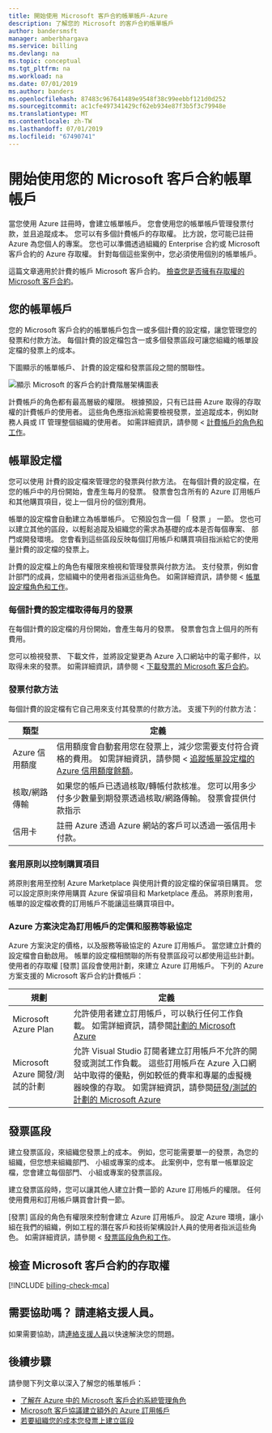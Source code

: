 ```yaml
---
title: 開始使用 Microsoft 客戶合約帳單帳戶-Azure
description: 了解您的 Microsoft 的客戶合約帳單帳戶
author: bandersmsft
manager: amberbhargava
ms.service: billing
ms.devlang: na
ms.topic: conceptual
ms.tgt_pltfrm: na
ms.workload: na
ms.date: 07/01/2019
ms.author: banders
ms.openlocfilehash: 87483c967641489e9548f38c99eebbf121d0d252
ms.sourcegitcommit: ac1cfe497341429cf62eb934e87f3b5f3c79948e
ms.translationtype: MT
ms.contentlocale: zh-TW
ms.lasthandoff: 07/01/2019
ms.locfileid: "67490741"
---
```

# <a name="get-started-with-your-microsoft-customer-agreement-billing-account"></a>開始使用您的 Microsoft 客戶合約帳單帳戶

當您使用 Azure 註冊時，會建立帳單帳戶。 您會使用您的帳單帳戶管理發票付款，並且追蹤成本。 您可以有多個計費帳戶的存取權。 比方說，您可能已註冊 Azure 為您個人的專案。 您也可以準備透過組織的 Enterprise 合約或 Microsoft 客戶合約的 Azure 存取權。 針對每個這些案例中，您必須使用個別的帳單帳戶。

這篇文章適用於計費的帳戶 Microsoft 客戶合約。 [檢查您是否擁有存取權的 Microsoft 客戶合約](#check-access-to-a-microsoft-customer-agreement)。

## <a name="your-billing-account"></a>您的帳單帳戶

您的 Microsoft 客戶合約的帳單帳戶包含一或多個計費的設定檔，讓您管理您的發票和付款方法。 每個計費的設定檔包含一或多個發票區段可讓您組織的帳單設定檔的發票上的成本。

下圖顯示的帳單帳戶、 計費的設定檔和發票區段之間的關聯性。

![顯示 Microsoft 的客戶合約計費階層架構圖表](./media/billing-mca-overview/mca-billing-hierarchy.png)

計費帳戶的角色都有最高層級的權限。 根據預設，只有已註冊 Azure 取得的存取權的計費帳戶的使用者。 這些角色應指派給需要檢視發票，並追蹤成本，例如財務人員或 IT 管理整個組織的使用者。 如需詳細資訊，請參閱 <<c0> [ 計費帳戶的角色和工作](billing-understand-mca-roles.md#billing-account-roles-and-tasks)。

## <a name="billing-profiles"></a>帳單設定檔

您可以使用 計費的設定檔來管理您的發票與付款方法。 在每個計費的設定檔，在您的帳戶中的月份開始，會產生每月的發票。 發票會包含所有的 Azure 訂用帳戶和其他購買項目，從上一個月份的個別費用。

帳單的設定檔會自動建立為帳單帳戶。 它預設包含一個 「 發票 」 一節。 您也可以建立其他的區段，以輕鬆追蹤及組織您的需求為基礎的成本是否每個專案、 部門或開發環境。 您會看到這些區段反映每個訂用帳戶和購買項目指派給它的使用量計費的設定檔的發票上。

計費的設定檔上的角色有權限來檢視和管理發票與付款方法。 支付發票，例如會計部門的成員，您組織中的使用者指派這些角色。 如需詳細資訊，請參閱 <<c0> [ 帳單設定檔角色和工作](billing-understand-mca-roles.md#billing-profile-roles-and-tasks)。

### <a name="each-billing-profile-gets-a-monthly-invoice"></a>每個計費的設定檔取得每月的發票

在每個計費的設定檔的月份開始，會產生每月的發票。 發票會包含上個月的所有費用。

您可以檢視發票、 下載文件，並將設定變更為 Azure 入口網站中的電子郵件，以取得未來的發票。 如需詳細資訊，請參閱 <<c0> [ 下載發票的 Microsoft 客戶合約](billing-download-azure-invoice-daily-usage-date.md#download-invoices-for-a-microsoft-customer-agreement)。

### <a name="invoice-payment-methods"></a>發票付款方法

每個計費的設定檔有它自己用來支付其發票的付款方法。 支援下列的付款方法：

| 類型             | 定義  |
|------------------|-------------|
|Azure 信用額度    |  信用額度會自動套用您在發票上，減少您需要支付符合資格的費用。 如需詳細資訊，請參閱 <<c0> [ 追蹤帳單設定檔的 Azure 信用額度餘額](billing-mca-check-azure-credits-balance.md)。 |
|核取/網路傳輸 | 如果您的帳戶已透過核取/轉帳付款核准。 您可以用多少付多少數量到期發票透過核取/網路傳輸。 發票會提供付款指示 |
|信用卡 | 註冊 Azure 透過 Azure 網站的客戶可以透過一張信用卡付款。 |

### <a name="apply-policies-to-control-purchases"></a>套用原則以控制購買項目

將原則套用至控制 Azure Marketplace 與使用計費的設定檔的保留項目購買。 您可以設定原則來停用購買 Azure 保留項目和 Marketplace 產品。 將原則套用，帳單的設定檔收費的訂用帳戶不能讓這些購買項目中。

### <a name="azure-plans-determine-pricing-and-service-level-agreement-for-subscriptions"></a>Azure 方案決定為訂用帳戶的定價和服務等級協定

Azure 方案決定的價格，以及服務等級協定的 Azure 訂用帳戶。 當您建立計費的設定檔會自動啟用。 帳單的設定檔相關聯的所有發票區段可以都使用這些計劃。 使用者的存取權 [發票] 區段會使用計劃，來建立 Azure 訂用帳戶。 下列的 Azure 方案支援的 Microsoft 客戶合約計費帳戶：

| 規劃             | 定義  |
|------------------|-------------|
|Microsoft Azure Plan   | 允許使用者建立訂用帳戶，可以執行任何工作負載。 如需詳細資訊，請參閱[計劃的 Microsoft Azure](https://azure.microsoft.com/offers/ms-azr-0017g/) |
|Microsoft Azure 開發/測試的計劃 | 允許 Visual Studio 訂閱者建立訂用帳戶不允許的開發或測試工作負載。 這些訂用帳戶在 Azure 入口網站中取得的優點，例如較低的費率和專屬的虛擬機器映像的存取。 如需詳細資訊，請參閱[研發/測試的計劃的 Microsoft Azure](https://azure.microsoft.com/offers/ms-azr-0148g/)|

## <a name="invoice-sections"></a>發票區段

建立發票區段，來組織您發票上的成本。 例如，您可能需要單一的發票，為您的組織，但您想来組織部門、 小組或專案的成本。 此案例中，您有單一帳單設定檔，您會建立每個部門、 小組或專案的發票區段。

建立發票區段時，您可以讓其他人建立計費一節的 Azure 訂用帳戶的權限。 任何使用費用和訂用帳戶購買會計費一節。

[發票] 區段的角色有權限來控制會建立 Azure 訂用帳戶。 設定 Azure 環境，讓小組在我們的組織，例如工程的潛在客戶和技術架構設計人員的使用者指派這些角色。 如需詳細資訊，請參閱 <<c0> [ 發票區段角色和工作](billing-understand-mca-roles.md#invoice-section-roles-and-tasks)。

## <a name="check-access-to-a-microsoft-customer-agreement"></a>檢查 Microsoft 客戶合約的存取權
[!INCLUDE [billing-check-mca](../../includes/billing-check-mca.md)]

## <a name="need-help-contact-support"></a>需要協助嗎？ 請連絡支援人員。

如果需要協助，請[連絡支援人員](https://portal.azure.com/?#blade/Microsoft_Azure_Support/HelpAndSupportBlade)以快速解決您的問題。

## <a name="next-steps"></a>後續步驟

請參閱下列文章以深入了解您的帳單帳戶：

- [了解在 Azure 中的 Microsoft 客戶合約系統管理角色](billing-understand-mca-roles.md)
- [Microsoft 客戶協議建立額外的 Azure 訂用帳戶](billing-mca-create-subscription.md)
- [若要組織您的成本您發票上建立區段](billing-mca-section-invoice.md)
